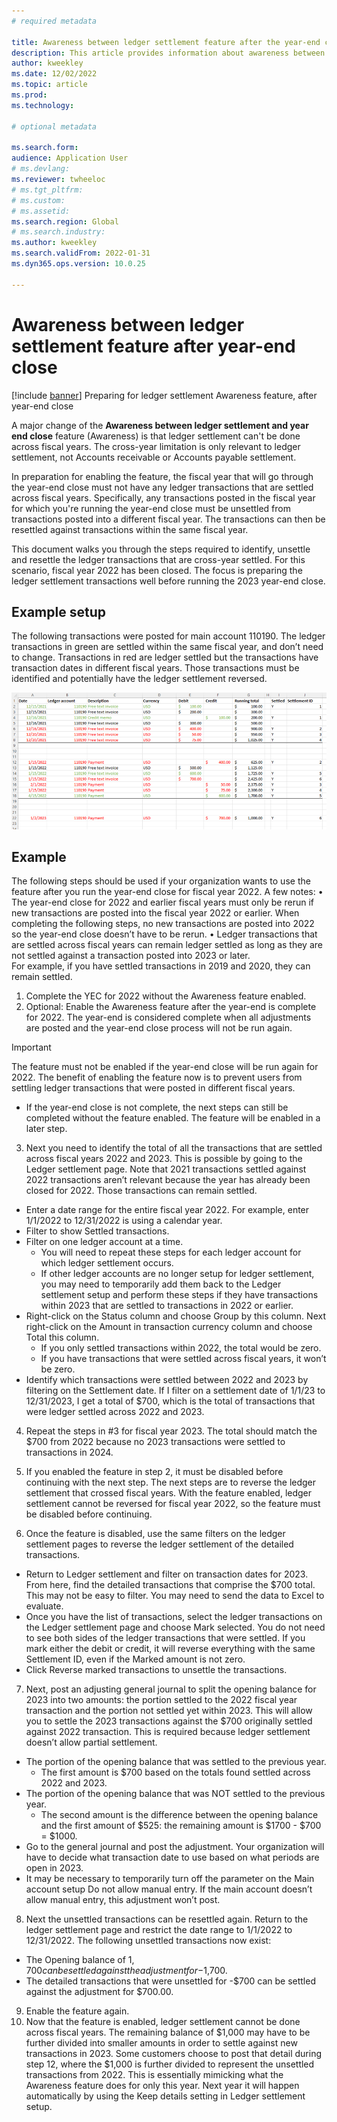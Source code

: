 ```yaml
---
# required metadata

title: Awareness between ledger settlement feature after the year-end close
description: This article provides information about awareness between ledger settlements feature after the General ledger year-end close.
author: kweekley
ms.date: 12/02/2022
ms.topic: article
ms.prod: 
ms.technology: 

# optional metadata

ms.search.form:  
audience: Application User
# ms.devlang: 
ms.reviewer: twheeloc
# ms.tgt_pltfrm: 
# ms.custom:
# ms.assetid:
ms.search.region: Global
# ms.search.industry: 
ms.author: kweekley
ms.search.validFrom: 2022-01-31
ms.dyn365.ops.version: 10.0.25

---
```

# Awareness between ledger settlement feature after year-end close

[!include [banner](../includes/banner.md)]
Preparing for ledger settlement Awareness feature, after year-end close

A major change of the **Awareness between ledger settlement and year end close** feature (Awareness) is that ledger settlement can't be done across fiscal years. 
The cross-year limitation is only relevant to ledger settlement, not Accounts receivable or Accounts payable settlement. 


In preparation for enabling the feature, the fiscal year that will go through the year-end close must not have any ledger transactions that are settled across fiscal 
years. Specifically, any transactions posted in the fiscal year for which you're running the year-end close must be unsettled from transactions posted into a
different fiscal year. The transactions can then be resettled against transactions within the same fiscal year. 

This document walks you through the steps required to identify, unsettle and resettle the ledger transactions that are cross-year settled. For this scenario, fiscal
year 2022 has been closed.  The focus is preparing the ledger settlement transactions well before running the 2023 year-end close. 

## Example setup

The following transactions were posted for main account 110190. The ledger transactions in green are settled within the same fiscal year, and don’t need to change. 
Transactions in red are ledger settled but the transactions have transaction dates in different fiscal years. Those transactions must be identified and potentially have
the ledger settlement reversed.  

![Ledger transactions.](./media/YEC1.png)

## Example 

The following steps should be used if your organization wants to use the feature after you run the year-end close for fiscal year 2022. A few notes:
•	The year-end close for 2022 and earlier fiscal years must only be rerun if new transactions are posted into the fiscal year 2022 or earlier. When completing the 
following steps, no new transactions are posted into 2022 so the year-end close doesn’t have to be rerun.
•	Ledger transactions that are settled across fiscal years can remain ledger settled as long as they are not settled against a transaction posted into 2023 or later.  
For example, if you have settled transactions in 2019 and 2020, they can remain settled.

1.	Complete the YEC for 2022 without the Awareness feature enabled. 
2.	Optional: Enable the Awareness feature after the year-end is complete for 2022. The year-end is considered complete when all adjustments are posted and the year-end
close process will not be run again. 

> [!IMPORTANT] 
> The feature must not be enabled if the year-end close will be run again for 2022. The benefit of enabling the feature now is to prevent users from settling ledger 
> transactions that were posted in different fiscal years.
 
-   If the year-end close is not complete, the next steps can still be completed without the feature enabled. The feature will be enabled in a later step.

3.	Next you need to identify the total of all the transactions that are settled across fiscal years 2022 and 2023.  This is possible by going to the Ledger settlement
page. Note that 2021 transactions settled against 2022 transactions aren’t relevant because the year has already been closed for 2022. Those transactions can remain 
settled.
-   Enter a date range for the entire fiscal year 2022. For example, enter 1/1/2022 to 12/31/2022 is using a calendar year.
-   Filter to show Settled transactions. 
-   Filter on one ledger account at a time. 
    -   You will need to repeat these steps for each ledger account for which ledger settlement occurs. 
    -   If other ledger accounts are no longer setup for ledger settlement, you may need to temporarily add them back to the Ledger settlement setup and perform these 
steps if they have transactions within 2023 that are settled to transactions in 2022 or earlier.
-   Right-click on the Status column and choose Group by this column. Next right-click on the Amount in transaction currency column and choose Total this column. 
    -   If you only settled transactions within 2022, the total would be zero.  
    -   If you have transactions that were settled across fiscal years, it won’t be zero. 
-   Identify which transactions were settled between 2022 and 2023 by filtering on the Settlement date. If I filter on a settlement date of 1/1/23 to 12/31/2023, I get 
a total of $700, which is the total of transactions that were ledger settled across 2022 and 2023.  


 
4.	Repeat the steps in #3 for fiscal year 2023. The total should match the $700 from 2022 because no 2023 transactions were settled to transactions in 2024.
 
5.	If you enabled the feature in step 2, it must be disabled before continuing with the next step. The next steps are to reverse the ledger settlement that crossed 
fiscal years.  With the feature enabled, ledger settlement cannot be reversed for fiscal year 2022, so the feature must be disabled before continuing.
6.	Once the feature is disabled, use the same filters on the ledger settlement pages to reverse the ledger settlement of the detailed transactions.  
-   Return to Ledger settlement and filter on transaction dates for 2023. From here, find the detailed transactions that comprise the $700 total. This may not be easy 
to filter.  You may need to send the data to Excel to evaluate.  
-   Once you have the list of transactions, select the ledger transactions on the Ledger settlement page and choose Mark selected. You do not need to see both sides of 
the ledger transactions that were settled. If you mark either the debit or credit, it will reverse everything with the same Settlement ID, even if the Marked amount is 
not zero.
-   Click Reverse marked transactions to unsettle the transactions. 
 


7.	Next, post an adjusting general journal to split the opening balance for 2023 into two amounts: the portion settled to the 2022 fiscal year transaction and the 
portion not settled yet within 2023. This will allow you to settle the 2023 transactions against the $700 originally settled against 2022 transaction. This is required
because ledger settlement doesn’t allow partial settlement. 
-   The portion of the opening balance that was settled to the previous year.
    -   The first amount is $700 based on the totals found settled across 2022 and 2023.
-   The portion of the opening balance that was NOT settled to the previous year. 
    -   The second amount is the difference between the opening balance and the first amount of $525:  the remaining amount is $1700 - $700 = $1000.  
-   Go to the general journal and post the adjustment. Your organization will have to decide what transaction date to use based on what periods are open in 2023. 
-   It may be necessary to temporarily turn off the parameter on the Main account setup Do not allow manual entry. If the main account doesn’t allow manual entry, this 
adjustment won’t post.
 
8.	Next the unsettled transactions can be resettled again. Return to the ledger settlement page and restrict the date range to 1/1/2022 to 12/31/2022. The following
 unsettled transactions now exist:
 
-   The Opening balance of $1,700 can be settled against the adjustment for -$1,700. 
-   The detailed transactions that were unsettled for -$700 can be settled against the adjustment for $700.00.  
9.	Enable the feature again. 
10.	Now that the feature is enabled, ledger settlement cannot be done across fiscal years. The remaining balance of $1,000 may have to be further divided into smaller 
amounts in order to settle against new transactions in 2023.  Some customers choose to post that detail during step 12, where the $1,000 is further divided to represent
the unsettled transactions from 2022.  This is essentially mimicking what the Awareness feature does for only this year.  Next year it will happen automatically by 
using the Keep details setting in Ledger settlement setup. 


